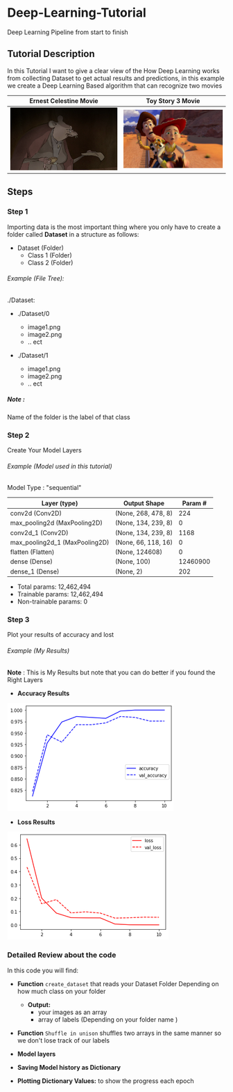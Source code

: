 # Deep-Learning-Tutorial

 Deep Learning Pipeline from start to finish

 ## Tutorial Description
In this Tutorial I want to give a clear view of the How Deep Learning works from collecting Dataset to get actual results and predictions, in this example we create a Deep Learning Based algorithm that can recognize two movies

Ernest Celestine Movie            |  Toy Story 3 Movie
:-------------------------:|:-------------------------:
![](Dataset(example)/0/ernest-celestine-00147.png)  |  ![](Dataset(example)/1/toy-story-3-00062.png)


## Steps
### Step 1
Importing data is the most important thing where you only have to create a folder called **Dataset** in a structure as follows:

* Dataset (Folder)
  * Class 1 (Folder)
  * Class 2 (Folder)


###### Example (File Tree):
./Dataset:
  * ./Dataset/0
    * image1.png
    * image2.png
    * .. ect

  * ./Dataset/1
    * image1.png
    * image2.png
    * .. ect


##### **Note** :
Name of the folder is the label of that class
### Step 2
Create Your Model Layers

###### Example (Model used in this tutorial)

Model Type : "sequential"

|       Layer (type)           |    Output Shape     | Param # |
|------------------------------|---------------------|---------|
|conv2d (Conv2D)|  (None, 268, 478, 8) |224  |
|max_pooling2d (MaxPooling2D)|  (None, 134, 239, 8)  |0  |
|conv2d_1 (Conv2D)|  (None, 134, 239, 8)  |1168  |
|max_pooling2d_1 (MaxPooling2D)|  (None, 66, 118, 16)   |0  |
|flatten (Flatten) | (None, 124608)      |0  |
|dense (Dense)  |  (None, 100)        |12460900  |
|dense_1 (Dense)   |   (None, 2)        |202  |

* Total params: 12,462,494
* Trainable params: 12,462,494
* Non-trainable params: 0

### Step 3
Plot your results of accuracy and lost

###### Example (My Results)
 **Note** :
This is My Results but note that you can do better if you found the Right Layers

* **Accuracy Results**

![Rotation](Results/accuracy.png "Accuracy")

* **Loss Results**

![Scale](Results/loss.png "Loss")


### Detailed Review about the code
In this code you will find:

* **Function** `create_dataset` that reads your Dataset Folder Depending on how much class on your folder
  * **Output:**
    * your images as an array
    * array of labels (Depending on your folder name )

* **Function** `Shuffle in unison` shuffles two arrays in the same manner so we don't lose track of our labels

* **Model layers**
* **Saving Model history as Dictionary**
* **Plotting Dictionary Values:** to show the progress each epoch
